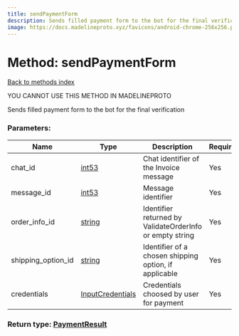 ```yaml
---
title: sendPaymentForm
description: Sends filled payment form to the bot for the final verification
image: https://docs.madelineproto.xyz/favicons/android-chrome-256x256.png
---
```

# Method: sendPaymentForm  
[Back to methods index](index.md)


YOU CANNOT USE THIS METHOD IN MADELINEPROTO


Sends filled payment form to the bot for the final verification

### Parameters:

| Name     |    Type       | Description | Required |
|----------|---------------|-------------|----------|
|chat\_id|[int53](../types/int53.md) | Chat identifier of the Invoice message | Yes|
|message\_id|[int53](../types/int53.md) | Message identifier | Yes|
|order\_info\_id|[string](../types/string.md) | Identifier returned by ValidateOrderInfo or empty string | Yes|
|shipping\_option\_id|[string](../types/string.md) | Identifier of a chosen shipping option, if applicable | Yes|
|credentials|[InputCredentials](../types/InputCredentials.md) | Credentials choosed by user for payment | Yes|


### Return type: [PaymentResult](../types/PaymentResult.md)

